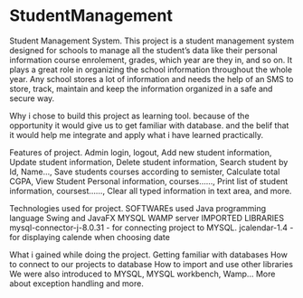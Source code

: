 # StudentManagement

Student Management System.
 This project is a student management system designed for schools to manage all the student’s data like their personal information course enrolement, grades,     which year are they in, and so on.
 It plays a great role in organizing the school information throughout the whole year.
 Any school stores a lot of information and needs the help of an SMS to store, track, maintain and keep the information organized in a safe and secure way.

Why i chose to build this project as learning tool.
 because of the opportunity it would give us to get familiar with database.
 and the belif that it would help me integrate and apply what i have learned practically.

Features of project.
 Admin login, logout,
 Add new student information,
 Update student information,
 Delete student information,
 Search student by Id, Name…,
 Save students courses according to semister,
 Calculate total CGPA,
 View Student Personal information, courses……,
 Print list of student information, coursest……,
 Clear all typed information in text area,
 and more.
 
Technologies used for project.
 SOFTWAREs used
  Java programming language
  Swing and JavaFX 
  MYSQL
  WAMP server
 IMPORTED LIBRARIES
  mysql-connector-j-8.0.31 - for connecting project to MYSQL.
  jcalendar-1.4 - for displaying calende when choosing date 
  
What i gained while doing the project.
 Getting familiar with databases 
 How to connect to our projects to database
 How to import and use other libraries
 We were also introduced to MYSQL, MYSQL workbench, Wamp...
 More about exception handling
 and more.
 
